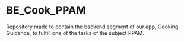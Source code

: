 # BE_Cook_PPAM
Repository made to contain the backend segment of our app, Cooking Guidance, to fulfill one of the tasks of the subject PPAM.
